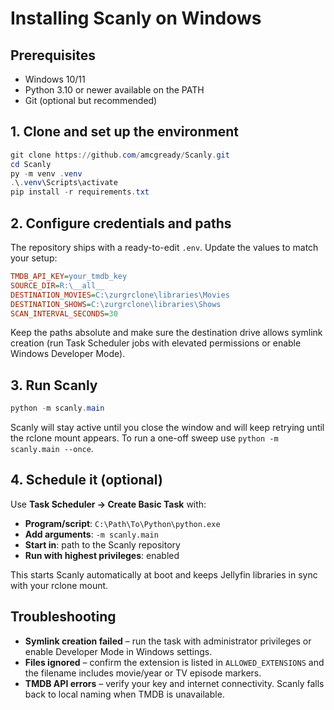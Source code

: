 # Installing Scanly on Windows

## Prerequisites

- Windows 10/11
- Python 3.10 or newer available on the PATH
- Git (optional but recommended)

## 1. Clone and set up the environment

```powershell
git clone https://github.com/amcgready/Scanly.git
cd Scanly
py -m venv .venv
.\.venv\Scripts\activate
pip install -r requirements.txt
```

## 2. Configure credentials and paths

The repository ships with a ready-to-edit `.env`. Update the values to match your setup:

```ini
TMDB_API_KEY=your_tmdb_key
SOURCE_DIR=R:\__all__
DESTINATION_MOVIES=C:\zurgrclone\libraries\Movies
DESTINATION_SHOWS=C:\zurgrclone\libraries\Shows
SCAN_INTERVAL_SECONDS=30
```

Keep the paths absolute and make sure the destination drive allows symlink creation (run Task Scheduler jobs with elevated permissions or enable Windows Developer Mode).

## 3. Run Scanly

```powershell
python -m scanly.main
```

Scanly will stay active until you close the window and will keep retrying until the rclone mount appears. To run a one-off sweep use `python -m scanly.main --once`.

## 4. Schedule it (optional)

Use **Task Scheduler → Create Basic Task** with:

- **Program/script**: `C:\Path\To\Python\python.exe`
- **Add arguments**: `-m scanly.main`
- **Start in**: path to the Scanly repository
- **Run with highest privileges**: enabled

This starts Scanly automatically at boot and keeps Jellyfin libraries in sync with your rclone mount.

## Troubleshooting

- **Symlink creation failed** – run the task with administrator privileges or enable Developer Mode in Windows settings.
- **Files ignored** – confirm the extension is listed in `ALLOWED_EXTENSIONS` and the filename includes movie/year or TV episode markers.
- **TMDB API errors** – verify your key and internet connectivity. Scanly falls back to local naming when TMDB is unavailable.
